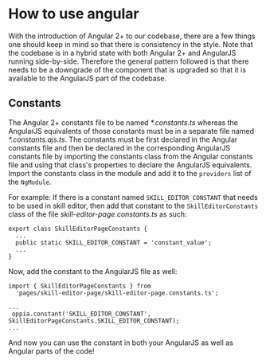 # How to use angular

With the introduction of Angular 2+ to our codebase, there are a few things one should keep in mind so that there is consistency in the style.
Note that the codebase is in a hybrid state with both Angular 2+ and AngularJS running side-by-side. Therefore the general pattern followed is that there needs to be a downgrade of the component that is upgraded so that it is available to the AngularJS part of the codebase.

## Constants
The Angular 2+ constants file to be named _*.constants.ts_ whereas the AngularJS equivalents of those constants must be in a separate file named _*.constants.ajs.ts_. The constants must be first declared in the Angular constants file and then be declared in the corresponding AngularJS constants file by importing the constants class from the Angular constants file and using that class's properties to declare the AngularJS equivalents. Import the constants class in the module and add it to the `providers` list of the `NgModule`.

For example:
If there is a constant named `SKILL_EDITOR_CONSTANT` that needs to be used in skill editor, then add that constant to the `SkillEditorConstants` class of the file _skill-editor-page.constants.ts_ as such:

```
export class SkillEditorPageConstants {
  ...
  public static SKILL_EDITOR_CONSTANT = 'constant_value';
  ...
}
```

Now, add the constant to the AngularJS file as well:

```
import { SkillEditorPageConstants } from
  'pages/skill-editor-page/skill-editor-page.constants.ts';

...
 oppia.constant('SKILL_EDITOR_CONSTANT', SkillEditorPageConstants.SKILL_EDITOR_CONSTANT);
...
```

And now you can use the constant in both your AngularJS as well as Angular parts of the code!